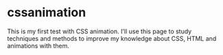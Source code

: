 cssanimation
============

This is my first test with CSS animation. I'll use this page to study techniques and methods to improve my knowledge about CSS, HTML and animations with them.
